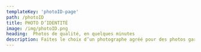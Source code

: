 ```yaml
---
templateKey: 'photoID-page'
path: /photoID
title: PHOTO D’IDENTITÉ
image: /img/photoID.png
heading:  Photos de qualité, en quelques minutes
description: Faites le choix d’un photographe agréé pour des photos garanties aux toutes normes, tous pays. Photo d'identité officielle biométrique, Passeport, Carte d'identité, Permis de conduire, Carte Vitale, Titre de transport, Visa USA Inde Canada
---
```

